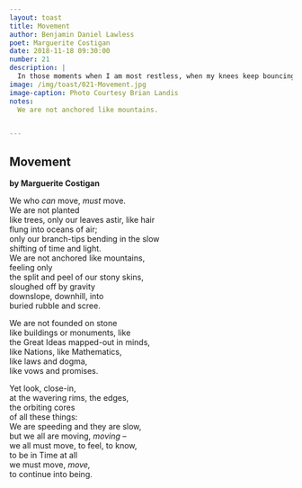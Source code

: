 ```yaml
---
layout: toast
title: Movement
author: Benjamin Daniel Lawless
poet: Marguerite Costigan
date: 2018-11-18 09:30:00
number: 21
description: |
  In those moments when I am most restless, when my knees keep bouncing and my thoughts flit about, nothing is wrong. In fact — according to Marguerite Costigan — everything is as it should be. I can be at peace with my restlessness.
image: /img/toast/021-Movement.jpg
image-caption: Photo Courtesy Brian Landis
notes:
  We are not anchored like mountains.


---
```


## Movement
**by Marguerite Costigan**  

We who *can* move, *must* move.  
We are not planted  
like trees, only our leaves astir, like hair  
flung into oceans of air;  
only our branch-tips bending in the slow  
shifting of time and light.  
We are not anchored like mountains,   
feeling only  
the split and peel of our stony skins,  
sloughed off by gravity  
downslope, downhill, into  
buried rubble and scree.

We are not founded on stone  
like buildings or monuments, like  
the Great Ideas mapped-out in minds,  
like Nations, like Mathematics,   
like laws and dogma,  
like vows and promises.

Yet look, close-in,  
at the wavering rims, the edges,  
the orbiting cores  
of all these things:  
We are speeding and they are slow,  
but we all are moving, *moving* –  
we all must move, to feel, to know,  
to be in Time at all  
we must move, *move,*  
to continue into being.  
